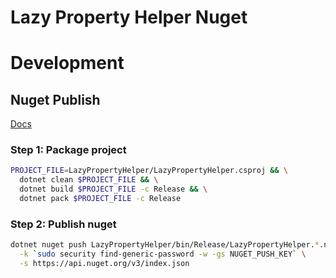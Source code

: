 # Lazy Property Helper Nuget  

# Development  

## Nuget Publish  

[Docs](https://docs.microsoft.com/en-us/nuget/quickstart/create-and-publish-a-package-using-visual-studio)  

### Step 1: Package project  

```bash
PROJECT_FILE=LazyPropertyHelper/LazyPropertyHelper.csproj && \
  dotnet clean $PROJECT_FILE && \
  dotnet build $PROJECT_FILE -c Release && \
  dotnet pack $PROJECT_FILE -c Release
```

### Step 2: Publish nuget  

```bash
dotnet nuget push LazyPropertyHelper/bin/Release/LazyPropertyHelper.*.nupkg \
  -k `sudo security find-generic-password -w -gs NUGET_PUSH_KEY` \
  -s https://api.nuget.org/v3/index.json
```
